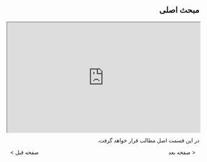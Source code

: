 <div dir="rtl">
  <h2>مبحث اصلی</h2>
  
<style>.h_iframe-aparat_embed_frame{position:relative;}.h_iframe-aparat_embed_frame .ratio{display:block;width:100%;height:auto;}.h_iframe-aparat_embed_frame iframe{position:absolute;top:0;left:0;width:100%;height:100%;}</style><div class="h_iframe-aparat_embed_frame"><span style="display: block;padding-top: 57%"></span><iframe src="https://www.aparat.com/video/video/embed/videohash/VzL1x/vt/frame" allowFullScreen="true" webkitallowfullscreen="true" mozallowfullscreen="true"></iframe></div>
  
  در این قسمت اصل مطالب قرار خواهد گرفت.
</div>

<p style="display:block;margin:10px;"> < صفحه قبل <span style="display:block;float:right;"> صفحه بعد > </span></p>

